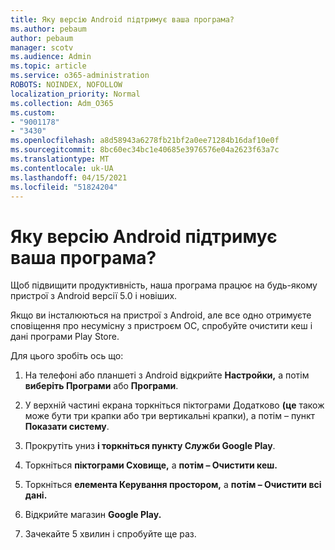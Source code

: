 ```yaml
---
title: Яку версію Android підтримує ваша програма?
ms.author: pebaum
author: pebaum
manager: scotv
ms.audience: Admin
ms.topic: article
ms.service: o365-administration
ROBOTS: NOINDEX, NOFOLLOW
localization_priority: Normal
ms.collection: Adm_O365
ms.custom:
- "9001178"
- "3430"
ms.openlocfilehash: a8d58943a6278fb21bf2a0ee71284b16daf10e0f
ms.sourcegitcommit: 8bc60ec34bc1e40685e3976576e04a2623f63a7c
ms.translationtype: MT
ms.contentlocale: uk-UA
ms.lasthandoff: 04/15/2021
ms.locfileid: "51824204"
---
```

# <a name="what-version-of-android-does-your-app-support"></a>Яку версію Android підтримує ваша програма?

Щоб підвищити продуктивність, наша програма працює на будь-якому пристрої з Android версії 5.0 і новіших.

Якщо ви інсталюються на пристрої з Android, але все одно отримуєте сповіщення про несумісну з пристроєм ОС, спробуйте очистити кеш і дані програми Play Store.

Для цього зробіть ось що: 

1. На телефоні або планшеті з Android відкрийте **Настройки,** а потім **виберіть Програми** або **Програми**.

2. У верхній частині екрана торкніться піктограми Додатково **(це** також може бути три крапки або три вертикальні крапки), а потім – пункт **Показати систему**. 

3. Прокрутіть униз **і торкніться пункту Служби Google Play**. 

4. Торкніться **піктограми Сховище,** а **потім – Очистити кеш.** 

5. Торкніться **елемента Керування простором,** а **потім – Очистити всі дані.** 

6. Відкрийте магазин **Google Play.** 

7. Зачекайте 5 хвилин і спробуйте ще раз. 
